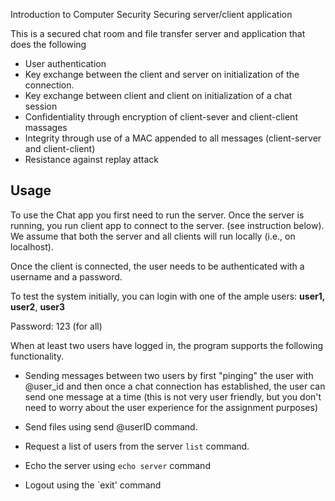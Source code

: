 Introduction to Computer Security
Securing server/client application

This is a secured chat room and file transfer server and application that does the following

-   User authentication
-   Key exchange between the client and server on initialization of the connection.
-   Key exchange between client and client on initialization of a chat session
-   Confidentiality through encryption of client-sever and client-client massages
-   Integrity through use of a MAC appended to all messages (client-server and client-client)
-   Resistance against replay attack

## Usage 

To use the Chat app you first need to run the server. Once the server is running, you run client app to connect to the server. (see instruction below). We assume that both the server and all clients will run locally (i.e., on localhost). 

 Once the client is connected, the user needs to be authenticated with a username and a password.
 
To test the system initially, you can login with one of the ample users: **user1,** **user2**, **user3** 

Password: 123 (for all)

When at least two users have logged in, the program supports the following functionality.

* Sending messages between two users by first "pinging" the user with @user_id and then once a chat connection has established, the user can send one message at a time (this is not very user friendly, but you don't need to worry about the user experience for the assignment purposes)

* Send files using send @userID command. 

* Request a list of users from the server `list` command.

* Echo the server using `echo server` command

* Logout using the `exit' command














